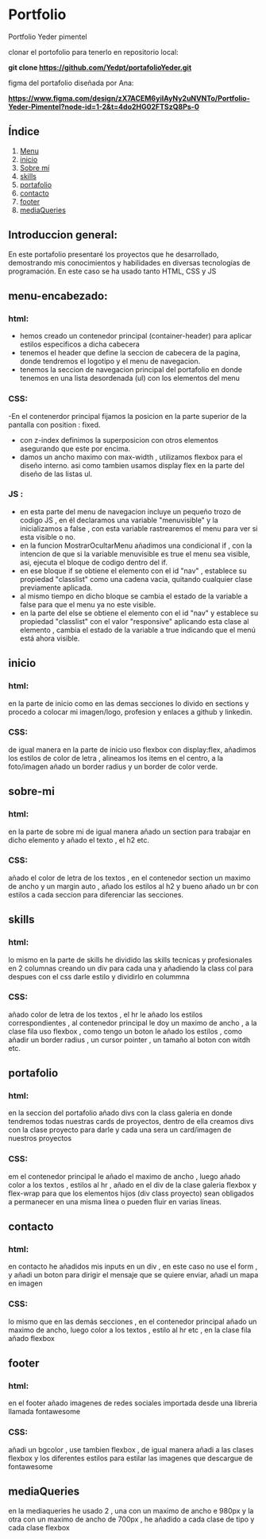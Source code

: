 # Portfolio

Portfolio Yeder pimentel 

clonar el portofolio para tenerlo en repositorio local:

**git clone https://github.com/Yedpt/portafolioYeder.git**

figma del portafolio diseñada por Ana:

**https://www.figma.com/design/zX7ACEM6yiIAyNy2uNVNTo/Portfolio-Yeder-Pimentel?node-id=1-2&t=4do2HG02FTSzQ8Ps-0**

## Índice
1. [Menu](#menu-encabezado)
2. [inicio](#inicio)
3. [Sobre mí](#sobre-mí)
4. [skills](#skills)
5. [portafolio](#portafolio)
6. [contacto](#contacto)
7. [footer](#footer)
8. [mediaQueries](#mediaQueries)


## Introduccion general:

En este portafolio presentaré los proyectos que he desarrollado, demostrando mis conocimientos y habilidades en diversas tecnologías de programación. En este caso se ha usado tanto HTML, CSS y JS

## menu-encabezado:

### html:

- hemos creado un contenedor principal (container-header) para aplicar estilos especificos a dicha cabecera
- tenemos el header que define la seccion de cabecera de la pagina, donde tendremos el logotipo y el menu de navegacion.
- tenemos la seccion de navegacion principal del portafolio en donde tenemos en una lista desordenada (ul) con los elementos del menu

### CSS: 
-En el contenerdor principal fijamos la posicion en la parte superior de la pantalla con position : fixed.
- con z-index definimos la superposicion con otros elementos asegurando que este por encima.
- damos un ancho maximo con max-width , utilizamos flexbox para el diseño interno. asi como tambien usamos display flex en la parte del diseño de las listas ul.
### JS : 
- en esta parte del menu de navegacion incluye un pequeño trozo de codigo JS , en él declaramos una variable "menuvisible" y la inicializamos a false , con esta variable rastrearemos el menu para ver si esta visible o no.
- en la funcion MostrarOcultarMenu añadimos una condicional if , con la intencion de que si la variable menuvisible es true el menu sea visible, asi, ejecuta el bloque de codigo dentro del if.
- en ese bloque if se obtiene el elemento con el id "nav" , establece su propiedad "classlist" como una cadena vacia, quitando cualquier clase previamente aplicada.
- al mismo tiempo en dicho bloque se cambia el estado de la variable a false para que el menu ya no este visible.
- en la parte del else se obtiene el elemento con el id "nav"  y establece su propiedad "classlist" con el valor "responsive" aplicando esta clase al elemento , cambia el estado de la variable a true indicando que el menú está ahora visible.

## inicio

 ### html:
 en la parte de inicio como en las demas secciones lo divido en sections y procedo a colocar mi imagen/logo, profesion y enlaces a github y linkedin.
 ### CSS:
 de igual manera en la parte de inicio uso flexbox con display:flex, añadimos los estilos de color de letra , alineamos los items en el centro, a la foto/imagen añado un border radius y un border de color verde.


##  sobre-mi
### html:
en la parte de sobre mi de igual manera añado un section para trabajar en dicho elemento y añado el texto , el h2 etc.

 ### CSS:
 añado el color de letra de los textos , en el contenedor section un maximo de ancho y un margin auto , añado los estilos al h2 y bueno añado un br con estilos a cada seccion para diferenciar las secciones.

## skills 

### html:
lo mismo en la parte de skills he dividido las skills tecnicas y profesionales en 2 columnas creando un div para cada una y añadiendo la class col para despues con el css darle estilo y dividirlo en colummna 

 ### CSS:
 añado color de letra de los textos , el hr le añado los estilos correspondientes , al contenedor principal le doy un maximo de ancho , a la clase fila uso flexbox , como tengo un boton le añado los estilos , como añadir un border radius , un cursor pointer , un tamaño al boton con witdh etc.

## portafolio

### html: 
en la seccion del portafolio añado divs con la class galeria en donde tendremos todas nuestras cards de proyectos, dentro de ella creamos divs con la clase proyecto para darle y cada una sera un card/imagen de nuestros proyectos

 ### CSS:
 em el contenedor principal le añado el maximo de ancho , luego añado color a los textos , estilos al hr , añado en el div de la clase galeria flexbox y flex-wrap para que los elementos hijos (div class proyecto)  sean obligados a permanecer en una misma línea o pueden fluir en varias líneas.

## contacto

### html: 
en contacto he añadidos mis inputs en un div , en este caso no use el form , y añadi un boton para dirigir el mensaje que se quiere enviar, añadi un mapa en imagen

 ### CSS:

 lo mismo que en las demás secciones , en el contenedor principal añado un maximo de ancho, luego color a los textos , estilo al hr etc , en la clase fila añado flexbox 

## footer

### html:
en el footer añado imagenes de redes sociales importada desde una libreria llamada fontawesome
 
 ### CSS:

añadi un bgcolor , use tambien flexbox , de igual manera añadi a las clases flexbox y los diferentes estilos para estilar las imagenes que descargue de fontawesome


## mediaQueries

en la mediaqueries he usado 2 , una con un maximo de ancho e 980px y la otra con un maximo de ancho de 700px , he añadido a cada clase de tipo y cada clase flexbox